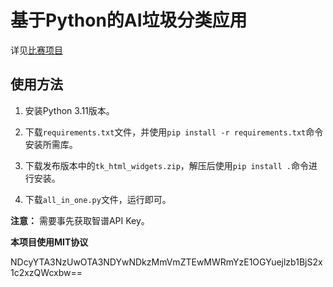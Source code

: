 # 基于Python的AI垃圾分类应用
详见[比赛项目](https://github.com/GoogleEdge/SRSC_JDYC_710/blob/main/idea.md)

## 使用方法

1. 安装Python 3.11版本。
2. 下载`requirements.txt`文件，并使用`pip install -r requirements.txt`命令安装所需库。
3. 下载发布版本中的`tk_html_widgets.zip`，解压后使用`pip install .`命令进行安装。

4. 下载`all_in_one.py`文件，运行即可。

**注意：** 需要事先获取智谱API Key。

**本项目使用MIT协议**

NDcyYTA3NzUwOTA3NDYwNDkzMmVmZTEwMWRmYzE1OGYuejlzb1BjS2x1c2xzQWcxbw==
